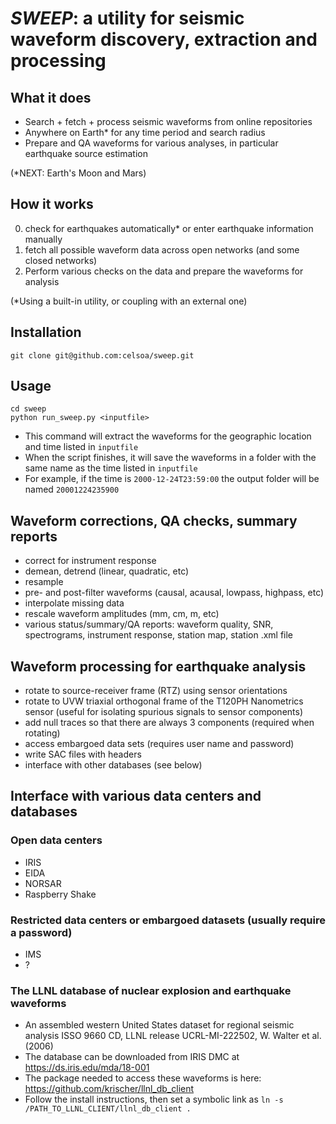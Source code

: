 # _SWEEP_: a utility for seismic waveform discovery, extraction and processing

## What it does
* Search + fetch + process seismic waveforms from online repositories
* Anywhere on Earth* for any time period and search radius
* Prepare and QA waveforms for various analyses, in particular earthquake source estimation 

(*NEXT: Earth's Moon and Mars)

## How it works
0. check for earthquakes automatically* or enter earthquake information manually
1. fetch all possible waveform data across open networks (and some closed networks)
2. Perform various checks on the data and prepare the waveforms for analysis

(*Using a built-in utility, or coupling with an external one)

## Installation
``
git clone git@github.com:celsoa/sweep.git
``

## Usage
```
cd sweep
python run_sweep.py <inputfile>
```
* This command will extract the waveforms for the geographic location and time listed in ``inputfile``
* When the script finishes, it will save the waveforms in a folder with the same name as the time listed in ``inputfile``
* For example, if the time is ``2000-12-24T23:59:00`` the output folder will be named ``20001224235900``

## Waveform corrections, QA checks, summary reports
* correct for instrument response
* demean, detrend (linear, quadratic, etc)
* resample
* pre- and post-filter waveforms (causal, acausal, lowpass, highpass, etc)
* interpolate missing data
* rescale waveform amplitudes (mm, cm, m, etc) 
* various status/summary/QA reports: waveform quality, SNR, spectrograms, instrument response, station map, station .xml file 

## Waveform processing for earthquake analysis 
* rotate to source-receiver frame (RTZ) using sensor orientations
* rotate to UVW triaxial orthogonal frame of the T120PH Nanometrics sensor (useful for isolating spurious signals to sensor components)
* add null traces so that there are always 3 components (required when rotating)
* access embargoed data sets (requires user name and password)
* write SAC files with headers
* interface with other databases (see below)

## Interface with various data centers and databases
### Open data centers 
* IRIS
* EIDA
* NORSAR
* Raspberry Shake

### Restricted data centers or embargoed datasets (usually require a password)
* IMS
* ?

### The LLNL database of nuclear explosion and earthquake waveforms
*  An assembled western United States dataset for regional seismic analysis
  ISSO 9660 CD, LLNL release UCRL-MI-222502, W. Walter et al. (2006)
* The database can be downloaded from IRIS DMC at
  https://ds.iris.edu/mda/18-001
* The package needed to access these waveforms is here:
   https://github.com/krischer/llnl_db_client
* Follow the install instructions, then set a symbolic link as
   ``ln -s /PATH_TO_LLNL_CLIENT/llnl_db_client .``

